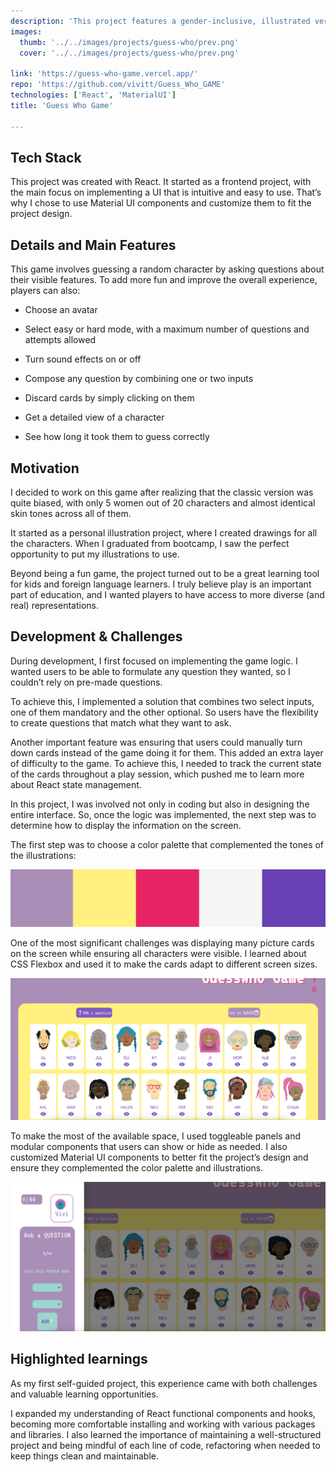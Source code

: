 ```yaml
---
description: 'This project features a gender-inclusive, illustrated version of the classic Guess Who game and was my final project for the AllWomen Web Dev Bootcamp.'
images: 
  thumb: '../../images/projects/guess-who/prev.png'
  cover: '../../images/projects/guess-who/prev.png'

link: 'https://guess-who-game.vercel.app/'
repo: 'https://github.com/vivitt/Guess_Who_GAME'
technologies: ['React', 'MaterialUI']
title: 'Guess Who Game'

---
```


## Tech Stack
This project was created with React. It started as a frontend project, with the main focus on implementing a UI that is intuitive and easy to use. That’s why I chose to use Material UI components and customize them to fit the project design.

## Details and Main Features
This game involves guessing a random character by asking questions about their visible features. To add more fun and improve the overall experience, players can also:

- Choose an avatar

- Select easy or hard mode, with a maximum number of questions and attempts allowed

- Turn sound effects on or off

- Compose any question by combining one or two inputs

- Discard cards by simply clicking on them

- Get a detailed view of a character

- See how long it took them to guess correctly

## Motivation
I decided to work on this game after realizing that the classic version was quite biased, with only 5 women out of 20 characters and almost identical skin tones across all of them.

It started as a personal illustration project, where I created drawings for all the characters. When I graduated from bootcamp, I saw the perfect opportunity to put my illustrations to use.

Beyond being a fun game, the project turned out to be a great learning tool for kids and foreign language learners. I truly believe play is an important part of education, and I wanted players to have access to more diverse (and real) representations.

## Development & Challenges
During development, I first focused on implementing the game logic. I wanted users to be able to formulate any question they wanted, so I couldn’t rely on pre-made questions.

To achieve this, I implemented a solution that combines two select inputs, one of them mandatory and the other optional. So users have the flexibility to create questions that match what they want to ask.

Another important feature was ensuring that users could manually turn down cards instead of the game doing it for them. This added an extra layer of difficulty to the game. To achieve this, I needed to track the current state of the cards throughout a play session, which pushed me to learn more about React state management.

In this project, I was involved not only in coding but also in designing the entire interface. So, once the logic was implemented, the next step was to determine how to display the information on the screen.

The first step was to choose a color palette that complemented the tones of the illustrations:

![](../../images/projects/guess-who/colors.png)

One of the most significant challenges was displaying many picture cards on the screen while ensuring all characters were visible. I learned about CSS Flexbox and used it to make the cards adapt to different screen sizes.

![](../../images/projects/guess-who/chars.png)

To make the most of the available space, I used toggleable panels and modular components that users can show or hide as needed. I also customized Material UI components to better fit the project’s design and ensure they complemented the color palette and illustrations.

![](../../images/projects/guess-who/panel.png)

## Highlighted learnings
As my first self-guided project, this experience came with both challenges and valuable learning opportunities.

I expanded my understanding of React functional components and hooks, becoming more comfortable installing and working with various packages and libraries. I also learned the importance of maintaining a well-structured project and being mindful of each line of code, refactoring when needed to keep things clean and maintainable.


